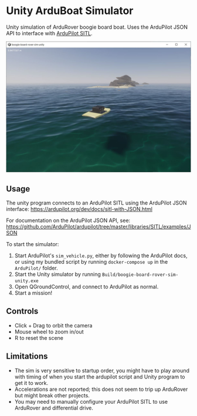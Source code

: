 # Unity ArduBoat Simulator

Unity simulation of ArduRover boogie board boat. Uses the ArduPilot JSON API to interface with [ArduPilot SITL](https://ardupilot.org/dev/docs/sitl-simulator-software-in-the-loop.html).

![Sim screenshot](screenshot.JPG)

## Usage

The unity program connects to an ArduPilot SITL using the ArduPilot JSON interface: https://ardupilot.org/dev/docs/sitl-with-JSON.html

For documentation on the ArduPilot JSON API, see: https://github.com/ArduPilot/ardupilot/tree/master/libraries/SITL/examples/JSON

To start the simulator:

1. Start ArduPilot's `sim_vehicle.py`, either by following the ArduPilot docs, or using my bundled script by running `docker-compose up` in the `ArduPilot/` folder.
2. Start the Unity simulator by running `Build/boogie-board-rover-sim-unity.exe`
3. Open QGroundControl, and connect to ArduPilot as normal.
4. Start a mission!

## Controls

- Click + Drag to orbit the camera
- Mouse wheel to zoom in/out
- R to reset the scene

## Limitations

- The sim is very sensitive to startup order, you might have to play around with timing of when you start the ardupilot script and Unity program to get it to work.
- Accelerations are not reported; this does not seem to trip up ArduRover but might break other projects.
- You may need to manually configure your ArduPilot SITL to use ArduRover and differential drive.